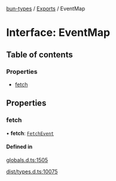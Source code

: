 [bun-types](https://github.com/oven-sh/bun-types/blob/master/api-docs/README.md) / [Exports](https://github.com/oven-sh/bun-types/blob/master/api-docs/modules.md) / EventMap

# Interface: EventMap

## Table of contents

### Properties

- [fetch](https://github.com/oven-sh/bun-types/blob/master/api-docs/interfaces/EventMap.md#fetch)

## Properties

### fetch

• **fetch**: [`FetchEvent`](https://github.com/oven-sh/bun-types/blob/master/api-docs/interfaces/FetchEvent.md)

#### Defined in

[globals.d.ts:1505](https://github.com/valgaze/bun-types/blob/6f8dbf8/globals.d.ts#L1505)

[dist/types.d.ts:10075](https://github.com/valgaze/bun-types/blob/6f8dbf8/dist/types.d.ts#L10075)
